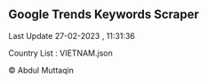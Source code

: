 

## Google Trends Keywords Scraper 
 
Last Update 27-02-2023 , 11:31:36

Country List :
VIETNAM.json



© Abdul Muttaqin 
